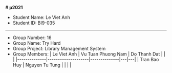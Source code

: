 **# p2021**
* Student Name: Le Viet Anh </br>
* Student ID: BI9-035 </br>
---
* Group Number: 16 </br>
* Group Name: Try Hard </br> 
* Group Project: Library Management System </br>
* Group Members: 
| Le Viet Anh  | Vu Tuan Phuong Nam | Do Thanh Dat |   |   |
|--------------|--------------------|--------------|---|---|
| Tran Bao Huy | Nguyen Tu Tung     |              |   |   |
